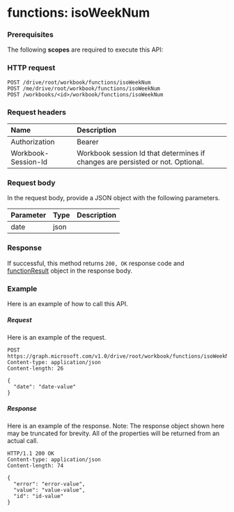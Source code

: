 # functions: isoWeekNum


### Prerequisites
The following **scopes** are required to execute this API: 
### HTTP request
<!-- { "blockType": "ignored" } -->
```http
POST /drive/root/workbook/functions/isoWeekNum
POST /me/drive/root/workbook/functions/isoWeekNum
POST /workbooks/<id>/workbook/functions/isoWeekNum

```
### Request headers
| Name       | Description|
|:---------------|:----------|
| Authorization  | Bearer <code>|
| Workbook-Session-Id  | Workbook session Id that determines if changes are persisted or not. Optional.|

### Request body
In the request body, provide a JSON object with the following parameters.

| Parameter	   | Type	|Description|
|:---------------|:--------|:----------|
|date|json||

### Response
If successful, this method returns `200, OK` response code and [functionResult](../resources/functionresult.md) object in the response body.

### Example
Here is an example of how to call this API.
##### Request
Here is an example of the request.
<!-- {
  "blockType": "request",
  "name": "functions_isoweeknum"
}-->
```http
POST https://graph.microsoft.com/v1.0/drive/root/workbook/functions/isoWeekNum
Content-type: application/json
Content-length: 26

{
  "date": "date-value"
}
```

##### Response
Here is an example of the response. Note: The response object shown here may be truncated for brevity. All of the properties will be returned from an actual call.
<!-- {
  "blockType": "response",
  "truncated": true,
  "@odata.type": "microsoft.graph.functionResult"
} -->
```http
HTTP/1.1 200 OK
Content-type: application/json
Content-length: 74

{
  "error": "error-value",
  "value": "value-value",
  "id": "id-value"
}
```

<!-- uuid: 8fcb5dbc-d5aa-4681-8e31-b001d5168d79
2015-10-25 14:57:30 UTC -->
<!-- {
  "type": "#page.annotation",
  "description": "functions: isoWeekNum",
  "keywords": "",
  "section": "documentation",
  "tocPath": ""
}-->